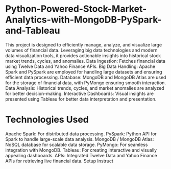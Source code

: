 # Python-Powered-Stock-Market-Analytics-with-MongoDB-PySpark-and-Tableau
This project is designed to efficiently manage, analyze, and visualize large volumes of financial data. Leveraging big data technologies and modern data visualization tools, it provides actionable insights into historical stock market trends, cycles, and anomalies.
Data Ingestion: Fetches financial data using Twelve Data and Yahoo Finance APIs.
Big Data Handling: Apache Spark and PySpark are employed for handling large datasets and ensuring efficient data processing.
Database: MongoDB and MongoDB Atlas are used for the storage of financial data, with PyMongo ensuring smooth interaction.
Data Analysis: Historical trends, cycles, and market anomalies are analyzed for better decision-making.
Interactive Dashboards: Visual insights are presented using Tableau for better data interpretation and presentation.
# Technologies Used
Apache Spark: For distributed data processing.
PySpark: Python API for Spark to handle large-scale data analysis.
MongoDB / MongoDB Atlas: NoSQL database for scalable data storage.
PyMongo: For seamless integration with MongoDB.
Tableau: For creating interactive and visually appealing dashboards.
APIs: Integrated Twelve Data and Yahoo Finance APIs for retrieving live financial data.
Setup Instruct
